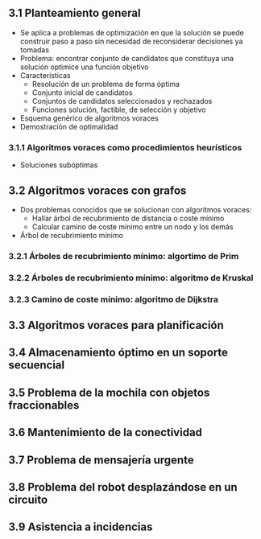 ## 3.1 Planteamiento general
- Se aplica a problemas de optimización en que la solución se puede construir paso a paso sin necesidad de reconsiderar decisiones ya tomadas
- Problema: encontrar conjunto de candidatos que constituya una solución optimice una función objetivo
- Características
	- Resolución de un problema de forma óptima
	- Conjunto inicial de candidatos
	- Conjuntos de candidatos seleccionados y rechazados
	- Funciones solución, factible, de selección y objetivo
- Esquema genérico de algoritmos voraces
- Demostración de optimalidad
### 3.1.1 Algoritmos voraces como procedimientos heurísticos
- Soluciones subóptimas
## 3.2 Algoritmos voraces con grafos
- Dos problemas conocidos que se solucionan con algoritmos voraces:
	- Hallar árbol de recubrimiento de distancia o coste mínimo
	- Calcular camino de coste mínimo entre un nodo y los demás
- Árbol de recubrimiento mínimo
### 3.2.1 Árboles de recubrimiento mínimo: algortimo de Prim
### 3.2.2 Árboles de recubrimiento mínimo: algoritmo de Kruskal
### 3.2.3 Camino de coste mínimo: algoritmo de Dijkstra
## 3.3 Algoritmos voraces para planificación
## 3.4 Almacenamiento óptimo en un soporte secuencial
## 3.5 Problema de la mochila con objetos fraccionables
## 3.6 Mantenimiento de la conectividad
## 3.7 Problema de mensajería urgente
## 3.8 Problema del robot desplazándose en un circuito
## 3.9 Asistencia a incidencias